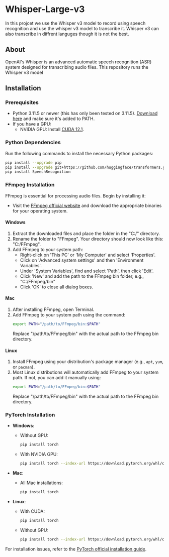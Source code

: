 
# Whisper-Large-v3
In this projcet we use the Whisper v3 model to record using speech recognition and use the whisper v3 model to transcribe it. Whisper v3 can also transcribe in diffrent languges though it is not the best.
## About
OpenAI's Whisper is an advanced automatic speech recognition (ASR) system designed for transcribing audio files. This repository runs the Whisper v3 model

## Installation

### Prerequisites
- Python 3.11.5 or newer (this has only been tested on 3.11.5). [Download here](https://www.python.org/downloads/release/python-3120/) and make sure it's added to PATH.
- If you have a GPU:
  - NVIDIA GPU: Install [CUDA 12.1](https://developer.nvidia.com/cuda-12-1-0-download-archive?).

### Python Dependencies
Run the following commands to install the necessary Python packages:
```bash
pip install --upgrade pip
pip install --upgrade git+https://github.com/huggingface/transformers.git accelerate datasets[audio]
pip install SpeechRecognition
```
### FFmpeg Installation
FFmpeg is essential for processing audio files. Begin by installing it:

- Visit the [FFmpeg official website](https://ffmpeg.org/download.html) and download the appropriate binaries for your operating system.

#### Windows
1. Extract the downloaded files and place the folder in the "C:/" directory.
2. Rename the folder to "FFmpeg". Your directory should now look like this: "C:/FFmpeg".
3. Add FFmpeg to your system path:
   - Right-click on 'This PC' or 'My Computer' and select 'Properties'.
   - Click on 'Advanced system settings' and then 'Environment Variables'.
   - Under 'System Variables', find and select 'Path', then click 'Edit'.
   - Click 'New' and add the path to the FFmpeg bin folder, e.g., "C:/FFmpeg/bin"
   - Click 'OK' to close all dialog boxes.

#### Mac
1. After installing FFmpeg, open Terminal.
2. Add FFmpeg to your system path using the command:
   ```bash
   export PATH="/path/to/FFmpeg/bin:$PATH"
   ```
   Replace "/path/to/FFmpeg/bin" with the actual path to the FFmpeg bin directory.

#### Linux
1. Install FFmpeg using your distribution's package manager (e.g., `apt`, `yum`, or `pacman`).
2. Most Linux distributions will automatically add FFmpeg to your system path. If not, you can add it manually using:
   ```bash
   export PATH="/path/to/FFmpeg/bin:$PATH"
   ```
   Replace "/path/to/FFmpeg/bin" with the actual path to the FFmpeg bin directory.
### PyTorch Installation
- **Windows**:
  - Without GPU:
    ```bash
    pip install torch
    ```
  - With NVIDIA GPU:
    ```bash
    pip install torch --index-url https://download.pytorch.org/whl/cu121
    ```

- **Mac**:
  - All Mac installations:
    ```bash
    pip install torch
    ```

- **Linux**:
  - With CUDA:
    ```bash
    pip install torch
    ```
  - Without GPU:
    ```bash
    pip install torch --index-url https://download.pytorch.org/whl/cpu
    ```

For installation issues, refer to the [PyTorch official installation guide](https://pytorch.org/get-started/locally/).
